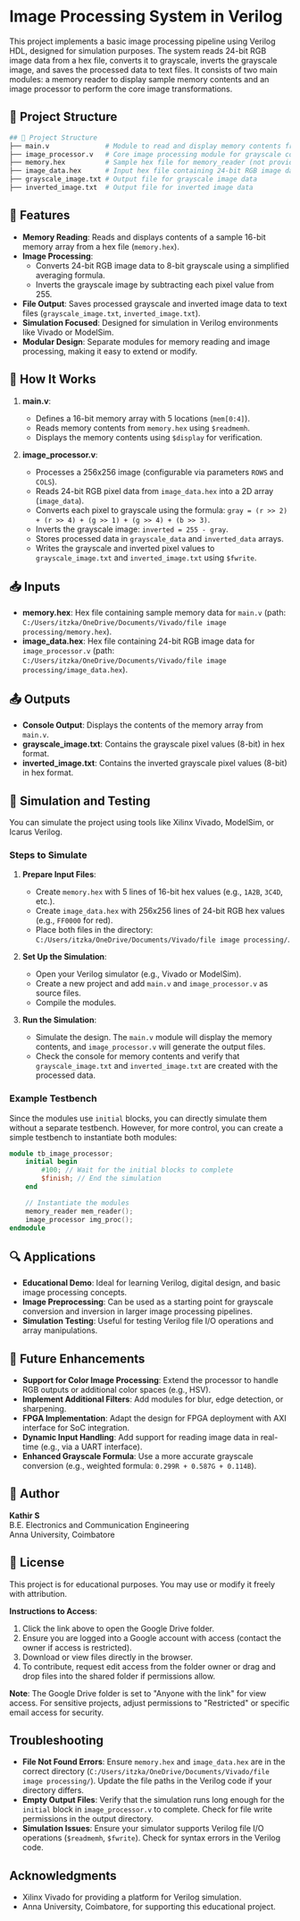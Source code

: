# Image Processing System in Verilog

This project implements a basic image processing pipeline using Verilog HDL, designed for simulation purposes. The system reads 24-bit RGB image data from a hex file, converts it to grayscale, inverts the grayscale image, and saves the processed data to text files. It consists of two main modules: a memory reader to display sample memory contents and an image processor to perform the core image transformations.

## 📁 Project Structure

```bash
## 📁 Project Structure
├── main.v              # Module to read and display memory contents from a hex file
├── image_processor.v   # Core image processing module for grayscale conversion and inversion
├── memory.hex          # Sample hex file for memory_reader (not provided)
├── image_data.hex      # Input hex file containing 24-bit RGB image data (not provided)
├── grayscale_image.txt # Output file for grayscale image data
├── inverted_image.txt  # Output file for inverted image data
```


## 🔧 Features

- **Memory Reading**: Reads and displays contents of a sample 16-bit memory array from a hex file (`memory.hex`).
- **Image Processing**:
  - Converts 24-bit RGB image data to 8-bit grayscale using a simplified averaging formula.
  - Inverts the grayscale image by subtracting each pixel value from 255.
- **File Output**: Saves processed grayscale and inverted image data to text files (`grayscale_image.txt`, `inverted_image.txt`).
- **Simulation Focused**: Designed for simulation in Verilog environments like Vivado or ModelSim.
- **Modular Design**: Separate modules for memory reading and image processing, making it easy to extend or modify.

## 🧠 How It Works

1. **main.v**:
   - Defines a 16-bit memory array with 5 locations (`mem[0:4]`).
   - Reads memory contents from `memory.hex` using `$readmemh`.
   - Displays the memory contents using `$display` for verification.

2. **image_processor.v**:
   - Processes a 256x256 image (configurable via parameters `ROWS` and `COLS`).
   - Reads 24-bit RGB pixel data from `image_data.hex` into a 2D array (`image_data`).
   - Converts each pixel to grayscale using the formula: `gray = (r >> 2) + (r >> 4) + (g >> 1) + (g >> 4) + (b >> 3)`.
   - Inverts the grayscale image: `inverted = 255 - gray`.
   - Stores processed data in `grayscale_data` and `inverted_data` arrays.
   - Writes the grayscale and inverted pixel values to `grayscale_image.txt` and `inverted_image.txt` using `$fwrite`.

## 📥 Inputs

- **memory.hex**: Hex file containing sample memory data for `main.v` (path: `C:/Users/itzka/OneDrive/Documents/Vivado/file image processing/memory.hex`).
- **image_data.hex**: Hex file containing 24-bit RGB image data for `image_processor.v` (path: `C:/Users/itzka/OneDrive/Documents/Vivado/file image processing/image_data.hex`).

## 📤 Outputs

- **Console Output**: Displays the contents of the memory array from `main.v`.
- **grayscale_image.txt**: Contains the grayscale pixel values (8-bit) in hex format.
- **inverted_image.txt**: Contains the inverted grayscale pixel values (8-bit) in hex format.

## 🚀 Simulation and Testing

You can simulate the project using tools like Xilinx Vivado, ModelSim, or Icarus Verilog.

### Steps to Simulate

1. **Prepare Input Files**:
   - Create `memory.hex` with 5 lines of 16-bit hex values (e.g., `1A2B`, `3C4D`, etc.).
   - Create `image_data.hex` with 256x256 lines of 24-bit RGB hex values (e.g., `FF0000` for red).
   - Place both files in the directory: `C:/Users/itzka/OneDrive/Documents/Vivado/file image processing/`.

2. **Set Up the Simulation**:
   - Open your Verilog simulator (e.g., Vivado or ModelSim).
   - Create a new project and add `main.v` and `image_processor.v` as source files.
   - Compile the modules.

3. **Run the Simulation**:
   - Simulate the design. The `main.v` module will display the memory contents, and `image_processor.v` will generate the output files.
   - Check the console for memory contents and verify that `grayscale_image.txt` and `inverted_image.txt` are created with the processed data.

### Example Testbench

Since the modules use `initial` blocks, you can directly simulate them without a separate testbench. However, for more control, you can create a simple testbench to instantiate both modules:

```verilog
module tb_image_processor;
    initial begin
        #100; // Wait for the initial blocks to complete
        $finish; // End the simulation
    end

    // Instantiate the modules
    memory_reader mem_reader();
    image_processor img_proc();
endmodule
```

## 🔍 Applications

- **Educational Demo**: Ideal for learning Verilog, digital design, and basic image processing concepts.
- **Image Preprocessing**: Can be used as a starting point for grayscale conversion and inversion in larger image processing pipelines.
- **Simulation Testing**: Useful for testing Verilog file I/O operations and array manipulations.

## 📌 Future Enhancements

- **Support for Color Image Processing**: Extend the processor to handle RGB outputs or additional color spaces (e.g., HSV).
- **Implement Additional Filters**: Add modules for blur, edge detection, or sharpening.
- **FPGA Implementation**: Adapt the design for FPGA deployment with AXI interface for SoC integration.
- **Dynamic Input Handling**: Add support for reading image data in real-time (e.g., via a UART interface).
- **Enhanced Grayscale Formula**: Use a more accurate grayscale conversion (e.g., weighted formula: `0.299R + 0.587G + 0.114B`).

## 📝 Author

**Kathir S**  
B.E. Electronics and Communication Engineering  
Anna University, Coimbatore

## 📜 License

This project is for educational purposes. You may use or modify it freely with attribution.


**Instructions to Access**:
1. Click the link above to open the Google Drive folder.
2. Ensure you are logged into a Google account with access (contact the owner if access is restricted).
3. Download or view files directly in the browser.
4. To contribute, request edit access from the folder owner or drag and drop files into the shared folder if permissions allow.

**Note**: The Google Drive folder is set to "Anyone with the link" for view access. For sensitive projects, adjust permissions to "Restricted" or specific email access for security.

## Troubleshooting

- **File Not Found Errors**: Ensure `memory.hex` and `image_data.hex` are in the correct directory (`C:/Users/itzka/OneDrive/Documents/Vivado/file image processing/`). Update the file paths in the Verilog code if your directory differs.
- **Empty Output Files**: Verify that the simulation runs long enough for the `initial` block in `image_processor.v` to complete. Check for file write permissions in the output directory.
- **Simulation Issues**: Ensure your simulator supports Verilog file I/O operations (`$readmemh`, `$fwrite`). Check for syntax errors in the Verilog code.

## Acknowledgments

- Xilinx Vivado for providing a platform for Verilog simulation.
- Anna University, Coimbatore, for supporting this educational project.
